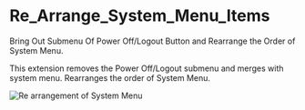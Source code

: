 # Re_Arrange_System_Menu_Items
Bring Out Submenu Of Power Off/Logout Button and Rearrange the Order of System Menu.

This extension removes the Power Off/Logout submenu and merges with system menu. Rearranges the order of System Menu.

![Re arrangement of System Menu](https://i.stack.imgur.com/LoPmy.png)
